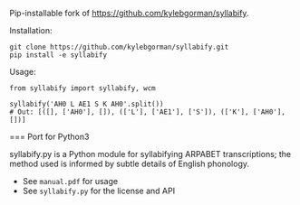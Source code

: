Pip-installable fork of https://github.com/kylebgorman/syllabify.

Installation:
```
git clone https://github.com/kylebgorman/syllabify.git
pip install -e syllabify
```

Usage:
```
from syllabify import syllabify, wcm

syllabify('AH0 L AE1 S K AH0'.split())
# Out: [([], ['AH0'], []), (['L'], ['AE1'], ['S']), (['K'], ['AH0'], [])]
```

=== Port for Python3

syllabify.py is a Python module for syllabifying ARPABET transcriptions; 
the method used is informed by subtle details of English phonology.

* See `manual.pdf` for usage
* See `syllabify.py` for the license and API
